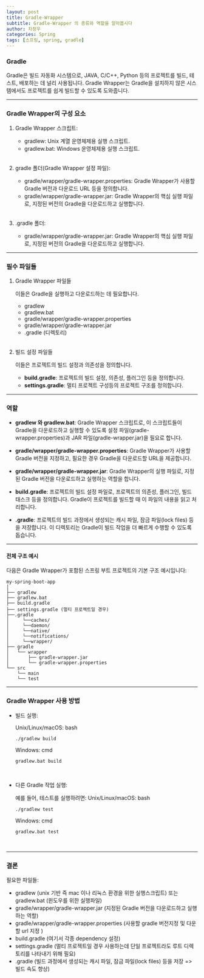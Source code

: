 ```yaml
---
layout: post
title: Gradle-Wrapper
subtitle: Gradle-Wrapper 의 종류와 역할을 알아봅시다
author: 차정우
categories: Spring
tags: [스프링, spring, gradle]
---
```


### Gradle

Gradle은 빌드 자동화 시스템으로, JAVA, C/C++, Python 등의 프로젝트를 빌드, 테스트, 배포하는 데 널리 사용됩니다. Gradle Wrapper는 Gradle을 설치하지 않은 시스템에서도 프로젝트를 쉽게 빌드할 수 있도록 도와줍니다.



---

### Gradle Wrapper의 구성 요소

1. Gradle Wrapper 스크립트:
 
   + gradlew: Unix 계열 운영체제용 실행 스크립트.
   + gradlew.bat: Windows 운영체제용 실행 스크립트.  
   <br>
2. gradle 폴더(Gradle Wrapper 설정 파일):

   + gradle/wrapper/gradle-wrapper.properties: Gradle Wrapper가 사용할 Gradle 버전과 다운로드 URL 등을 정의합니다.
   + gradle/wrapper/gradle-wrapper.jar: Gradle Wrapper의 핵심 실행 파일로, 지정된 버전의 Gradle을 다운로드하고 실행합니다.  
   <br>
3. .gradle 폴더:

   + gradle/wrapper/gradle-wrapper.jar: Gradle Wrapper의 핵심 실행 파일로, 지정된 버전의 Gradle을 다운로드하고 실행합니다.

---

### 필수 파일들
 
1. Gradle Wrapper 파일들

   이들은 Gradle을 실행하고 다운로드하는 데 필요합니다.

   + gradlew
   + gradlew.bat
   + gradle/wrapper/gradle-wrapper.properties
   + gradle/wrapper/gradle-wrapper.jar
   + .gradle (디렉토리)  
   <br>

2. 빌드 설정 파일들

   이들은 프로젝트의 빌드 설정과 의존성을 정의합니다.

   + **build.gradle**: 프로젝트의 빌드 설정, 의존성, 플러그인 등을 정의합니다.
   + **settings.gradle**: 멀티 프로젝트 구성등의 프로젝트 구조를 정의합니다.

---

### 역할
 
+ **gradlew 와 gradlew.bat**: Gradle Wrapper 스크립트로, 이 스크립트들이 Gradle을 다운로드하고 실행할 수 있도록 설정 파일(gradle-wrapper.properties)과 JAR 파일(gradle-wrapper.jar)을 필요로 합니다.
+ **gradle/wrapper/gradle-wrapper.properties**: Gradle Wrapper가 사용할 Gradle 버전을 지정하고, 필요한 경우 Gradle을 다운로드할 URL을 제공합니다.
+ **gradle/wrapper/gradle-wrapper.jar**: Gradle Wrapper의 실행 파일로, 지정된 Gradle 버전을 다운로드하고 실행하는 역할을 합니다.
+ **build.gradle**: 프로젝트의 빌드 설정 파일로, 프로젝트의 의존성, 플러그인, 빌드 태스크 등을 정의합니다. Gradle이 프로젝트를 빌드할 때 이 파일의 내용을 읽고 처리합니다.

+ **.gradle**: 프로젝트의 빌드 과정에서 생성되는 캐시 파일, 잠금 파일(lock files) 등을 저장합니다. 이 디렉토리는 Gradle이 빌드 작업을 더 빠르게 수행할 수 있도록 돕습니다.

---

#### 전체 구조 예시

다음은 Gradle Wrapper가 포함된 스프링 부트 프로젝트의 기본 구조 예시입니다:

```
my-spring-boot-app
│
├── gradlew
├── gradlew.bat
├── build.gradle
├── settings.gradle (멀티 프로젝트일 경우)
├──.gradle
│     └──caches/
│     └──daemon/
│     └──native/
│     └──notifications/
│     └──wrapper/
├── gradle
│   └── wrapper
│       ├── gradle-wrapper.jar
│       └── gradle-wrapper.properties
└── src
    └── main
    └── test
```

---

### Gradle Wrapper 사용 방법

- 빌드 실행:  
 
   Unix/Linux/macOS:
   bash
   ```
   ./gradlew build
   ```

   Windows:
   cmd
   ```
   gradlew.bat build
   ```
<br>

- 다른 Gradle 작업 실행:

   예를 들어, 테스트를 실행하려면:
   Unix/Linux/macOS:
   bash
   ```
   ./gradlew test
   ```
   Windows:
   cmd
   ```
   gradlew.bat test
   ```

<br>


---

###  결론

필요한 파일들: 

+ gradlew (unix 기반 즉 mac 이나 리눅스 환경을 위한 실행스크립트)
또는 
gradlew.bat  (윈도우를 위한 실행파일)
+ gradle/wrapper/gradle-wrapper.jar (지정된 Gradle 버전을 다운로드하고 실행하는 역할)
+ gradle/wrapper/gradle-wrapper.properties (사용할 gradle 버전지정 및 다운할 url 지정 )
+ build.gradle (여기서 각종 dependency 설정)
+ settings.gradle (멀티 프로젝트일 경우 사용하는데 단일 프로젝트라도 루트 디렉토리를 나타내기 위해 필요)
+ .gradle (빌드 과정에서 생성되는 캐시 파일, 잠금 파일(lock files) 등을 저장 => 빌드 속도 향상)
